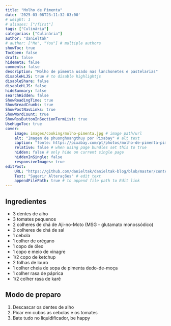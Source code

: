 ```yaml
---
title: "Molho de Pimenta"
date: '2025-03-08T23:11:32-03:00'
# weight: 1
# aliases: ["/first"]
tags: ["Culinária"]
categorias: ["Culinária"]
author: "danieltak"
# author: ["Me", "You"] # multiple authors
showToc: true
TocOpen: false
draft: false
hidemeta: false
comments: false
description: "Molho de pimenta usado nas lanchonetes e pastelarias"
disableHLJS: true # to disable highlightjs
disableShare: false
disableHLJS: false
hideSummary: false
searchHidden: false
ShowReadingTime: true
ShowBreadCrumbs: true
ShowPostNavLinks: true
ShowWordCount: true
ShowRssButtonInSectionTermList: true
UseHugoToc: true
cover:
    image: images/cooking/molho-pimenta.jpg # image path/url
    alt: "Imagem de phuonghoangthuy por Pixabay" # alt text
    caption: "fonte: https://pixabay.com/pt/photos/molho-de-pimenta-pimenta-comida-4896001/" # display caption under cover
    relative: false # when using page bundles set this to true
    hidden: false # only hide on current single page
    hiddenInSingle: false
    responsiveImages: true
editPost:
    URL: "https://github.com/danieltak/danieltak-blog/blob/master/content"
    Text: "Sugerir Alterações" # edit text
    appendFilePath: true # to append file path to Edit link
---
```


## Ingredientes

- 3 dentes de alho
- 3 tomates pequenos
- 2 colheres de chá de Aji-no-Moto (MSG - glutamato monossódico)
- 3 colheres de chá de sal
- 1 cebola
- 1 colher de orégano
- 1 copo de óleo
- 1 copo e meio de vinagre
- 1/2 copo de ketchup
- 2 folhas de louro
- 1 colher cheia de sopa de pimenta dedo-de-moça
- 1 colher rasa de páprica
- 1/2 colher rasa de karê

## Modo de preparo

1. Descascar os dentes de alho
2. Picar em cubos as cebolas e os tomates
3. Bate tudo no liquidificador, be happy


